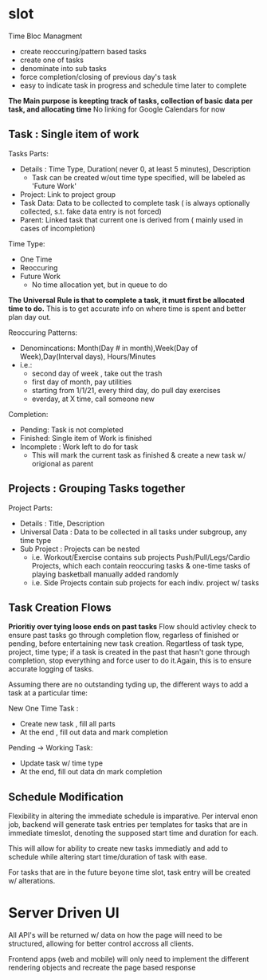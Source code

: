 # slot
Time Bloc Managment

- create reoccuring/pattern based tasks
- create one of tasks
- denominate into sub tasks
- force completion/closing of previous day's task
- easy to indicate task in progress and schedule time later to complete

**The Main purpose is keepting track of tasks, collection of basic data per task, and allocating time**
No linking for Google Calendars for now 


## Task : Single item of work 

Tasks Parts: 
- Details : Time Type, Duration( never 0, at least 5 minutes), Description
    * Task can be created w/out time type specified, will be labeled as 'Future Work'
- Project: Link to project group
- Task Data: Data to be collected to complete task ( is always optionally collected, s.t. fake data entry is not forced)
- Parent: Linked task that current one is derived from ( mainly used in cases of incompletion)

Time Type:
- One Time
- Reoccuring
- Future Work
    * No time allocation yet, but in queue to do 

**The Universal Rule is that to complete a task, it must first be allocated time to do.** This is to get accurate info on where time is spent and better plan day out. 

Reoccuring Patterns: 
- Denomincations: Month(Day # in month),Week(Day of Week),Day(Interval days), Hours/Minutes
- i.e.:
    * second day of week , take out the trash
    * first day of month, pay utilities
    * starting from 1/1/21, every third day, do pull day exercises
    * everday, at X time, call someone new

Completion: 
- Pending: Task is not completed
- Finished: Single item of Work is finished
- Incomplete : Work left to do for task 
    * This will mark the current task as finished & create a new task w/ origional as parent


## Projects : Grouping Tasks together

Project Parts: 
- Details : Title, Description
- Universal Data : Data to be collected in all tasks under subgroup, any time type
- Sub Project : Projects can be nested
    * i.e. Workout/Exercise contains sub projects Push/Pull/Legs/Cardio Projects, which each contain reoccuring tasks & one-time tasks of playing basketball manually added randomly
    * i.e. Side Projects contain sub projects for each indiv. project w/ tasks

## Task Creation Flows

**Prioritiy over tying loose ends on past tasks**
Flow should activley check to ensure past tasks go through completion flow, regarless of finished or pending, before entertaining new task creation. Regartless of task type, project, time type; if a task is created in the past that hasn't gone through completion, stop everything and force user to do it.Again, this is to ensure accurate logging of tasks.

Assuming there are no outstanding tyding up, the different ways to add a task at a particular time:

New One Time Task : 
- Create new task , fill all parts
- At the end , fill out data and mark completion

Pending -> Working Task:
- Update task w/ time type
- At the end, fill out data dn mark completion

## Schedule Modification

Flexibility in altering the immediate schedule is imparative. Per interval enon job, backend will generate task entries per templates for tasks that are in immediate timeslot, denoting the supposed start time and duration for each.

This will allow for ability to create new tasks immediatly and add to schedule while altering start time/duration of task with ease.

For tasks that are in the future beyone time slot, task entry will be created w/ alterations. 


# Server Driven UI 

All API's will be returned w/ data on how the page will need to be structured, allowing for better control accross all clients.

Frontend apps (web and mobile) will only need to implement the different rendering objects and recreate the page based response
